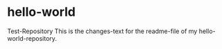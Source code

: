 # hello-world
Test-Repository
This is the changes-text for the readme-file of my hello-world-repository.
